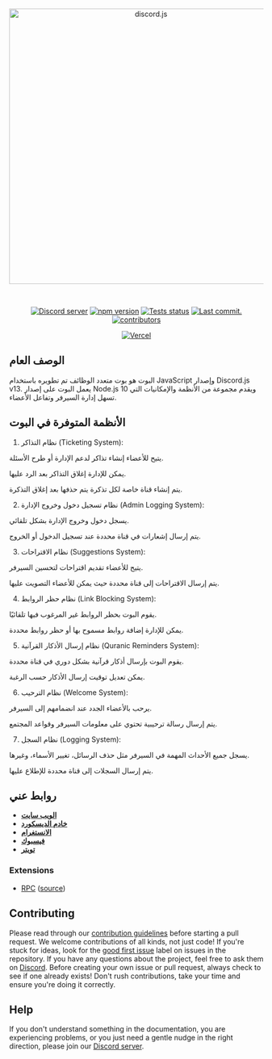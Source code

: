 <div align="center">
	<br />
	<p>
		<a href="https://discord.gg/jShEWMZDXh"><img src="https://cdn.discordapp.com/attachments/1254132794293092363/1349483541922058423/image.png?ex=67d343fc&is=67d1f27c&hm=7880054bc8a987231621df8d1578a94fd7ee3a36f1d917ec78cf86f2f3ff64da&" width="546" alt="discord.js" /></a>
	</p>
	<br />
	<p>
		<a href="https://discord.gg/djs"><img src="https://img.shields.io/discord/803932212084473856?color=5865F2&logo=discord&logoColor=white" alt="Discord server" /></a>
		<a href="https://www.npmjs.com/package/discord.js"><img src="https://img.shields.io/npm/v/discord.js.svg?maxAge=3600" alt="npm version" /></a>
		<a href="https://github.com/discordjs/discord.js/actions"><img src="https://github.com/discordjs/discord.js/actions/workflows/test.yml/badge.svg" alt="Tests status" /></a>
		<a href="https://github.com/discordjs/discord.js/commits/main"><img src="https://img.shields.io/github/last-commit/discordjs/discord.js.svg?logo=github&logoColor=ffffff" alt="Last commit." /></a>
		<a href="https://github.com/discordjs/discord.js/graphs/contributors"><img src="https://img.shields.io/github/contributors/discordjs/discord.js.svg?maxAge=3600&logo=github&logoColor=fff&color=00c7be" alt="contributors" /></a>
	</p>
	<p>
		<a href="https://tinyurl.com/clipper-tv"><img src="https://cdn.discordapp.com/attachments/1254132794293092363/1349483985683611688/image_2.png?ex=67d34466&is=67d1f2e6&hm=cd22ad95d5df33f53fe067120efe9c47e63cd03dc7beef40d515c10dbef1c8bb&" alt="Vercel" /></a>
	</p>
</div>

## الوصف العام

البوت هو بوت متعدد الوظائف تم تطويره باستخدام JavaScript وإصدار Discord.js v13. يعمل البوت على إصدار Node.js 10 ويقدم مجموعة من الأنظمة والإمكانيات التي تسهل إدارة السيرفر وتفاعل الأعضاء.

## الأنظمة المتوفرة في البوت

1. نظام التذاكر (Ticketing System):

يتيح للأعضاء إنشاء تذاكر لدعم الإدارة أو طرح الأسئلة.

يمكن للإدارة إغلاق التذاكر بعد الرد عليها.

يتم إنشاء قناة خاصة لكل تذكرة يتم حذفها بعد إغلاق التذكرة.

2. نظام تسجيل دخول وخروج الإدارة (Admin Logging System):

يسجل دخول وخروج الإدارة بشكل تلقائي.

يتم إرسال إشعارات في قناة محددة عند تسجيل الدخول أو الخروج.

3. نظام الاقتراحات (Suggestions System):

يتيح للأعضاء تقديم اقتراحات لتحسين السيرفر.

يتم إرسال الاقتراحات إلى قناة محددة حيث يمكن للأعضاء التصويت عليها.

4. نظام حظر الروابط (Link Blocking System):

يقوم البوت بحظر الروابط غير المرغوب فيها تلقائيًا.

يمكن للإدارة إضافة روابط مسموح بها أو حظر روابط محددة.

5. نظام إرسال الأذكار القرآنية (Quranic Reminders System):

يقوم البوت بإرسال أذكار قرآنية بشكل دوري في قناة محددة.

يمكن تعديل توقيت إرسال الأذكار حسب الرغبة.

6. نظام الترحيب (Welcome System):

يرحب بالأعضاء الجدد عند انضمامهم إلى السيرفر.

يتم إرسال رسالة ترحيبية تحتوي على معلومات السيرفر وقواعد المجتمع.

7. نظام السجل (Logging System):

يسجل جميع الأحداث المهمة في السيرفر مثل حذف الرسائل، تغيير الأسماء، وغيرها.

يتم إرسال السجلات إلى قناة محددة للإطلاع عليها.

## روابط عني

- **[الويب سايت](https://clipper-tv.netlify.app/)**  
- **[خادم الديسكورد](https://discord.gg/jShEWMZDXh)**  
- **[الانستغرام](https://www.instagram.com/ahm.depression/)**  
- **[فيسبوك](https://www.facebook.com/Ahm.Depression/)**  
- **[تويتر](https://twitter.com/noon)**  

### Extensions

- [RPC][rpc] ([source][rpc-source])

## Contributing

Please read through our [contribution guidelines][contributing] before starting a pull request. We welcome contributions of all kinds, not just code! If you're stuck for ideas, look for the [good first issue][good-first-issue] label on issues in the repository. If you have any questions about the project, feel free to ask them on [Discord][discord]. Before creating your own issue or pull request, always check to see if one already exists! Don't rush contributions, take your time and ensure you're doing it correctly.

## Help

If you don't understand something in the documentation, you are experiencing problems, or you just need a gentle nudge in the right direction, please join our [Discord server][discord].

[website]: https://discord.js.org
[website-source]: https://github.com/discordjs/discord.js/tree/main/apps/website
[documentation]: https://discord.js.org/docs
[guide]: https://discordjs.guide/
[guide-source]: https://github.com/discordjs/guide
[guide-update]: https://discordjs.guide/additional-info/changes-in-v14.html
[discord]: https://discord.gg/djs
[discord-api]: https://discord.gg/discord-api
[source]: https://github.com/discordjs/discord.js/tree/main/packages/discord.js
[npm]: https://www.npmjs.com/package/discord.js
[related-libs]: https://discord.com/developers/docs/topics/community-resources#libraries
[rpc]: https://www.npmjs.com/package/discord-rpc
[rpc-source]: https://github.com/discordjs/RPC
[contributing]: https://github.com/discordjs/discord.js/blob/main/.github/CONTRIBUTING.md
[github-releases]: https://github.com/discordjs/discord.js/releases
[brokers-source]: https://github.com/discordjs/discord.js/tree/main/packages/brokers
[builders-source]: https://github.com/discordjs/discord.js/tree/main/packages/builders
[collection-source]: https://github.com/discordjs/discord.js/tree/main/packages/collection
[core-source]: https://github.com/discordjs/discord.js/tree/main/packages/core
[formatters-source]: https://github.com/discordjs/discord.js/tree/main/packages/formatters
[proxy-source]: https://github.com/discordjs/discord.js/tree/main/packages/proxy
[rest-source]: https://github.com/discordjs/discord.js/tree/main/packages/rest
[voice-source]: https://github.com/discordjs/discord.js/tree/main/packages/voice
[util-source]: https://github.com/discordjs/discord.js/tree/main/packages/util
[ws-source]: https://github.com/discordjs/discord.js/tree/main/packages/ws
[good-first-issue]: https://github.com/discordjs/discord.js/contribute
